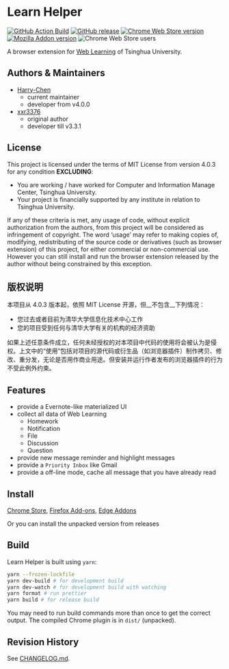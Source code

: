 # Learn Helper

[![GitHub Action Build](https://github.com/xxr3376/Learn-Project/workflows/Build/badge.svg)](https://github.com/xxr3376/Learn-Project/actions)
[![GitHub release](https://img.shields.io/github/v/release/xxr3376/Learn-Project)](https://github.com/xxr3376/Learn-Project)
[![Chrome Web Store version](https://img.shields.io/chrome-web-store/v/mdehapphdlihjjgkhmoiknmnhcjpjall)](https://chrome.google.com/webstore/detail/learn-helper/mdehapphdlihjjgkhmoiknmnhcjpjall)
[![Mozilla Addon version](https://img.shields.io/amo/v/thu-learn-helper)](https://addons.mozilla.org/zh-CN/firefox/addon/thu-learn-helper/)
![Chrome Web Store users](https://img.shields.io/chrome-web-store/users/mdehapphdlihjjgkhmoiknmnhcjpjall)

A browser extension for [Web Learning](https://learn.tsinghua.edu.cn) of Tsinghua University.

## Authors & Maintainers

* [Harry-Chen](https://github.com/Harry-Chen)
  * current maintainer
  * developer from v4.0.0
* [xxr3376](https://github.com/xxr3376)
  * original author
  * developer till v3.3.1

## License

This project is licensed under the terms of MIT License from version 4.0.3 for any condition __EXCLUDING__:

* You are working / have worked for Computer and Information Manage Center, Tsinghua University.
* Your project is financially supported by any institute in relation to Tsinghua University.

If any of these criteria is met, any usage of code, without explicit authorization from the authors,  from this project will be considered as infringement of copyright. The word ‘usage’ may refer to making copies of, modifying, redistributing of the source code or derivatives (such as browser extension) of this project, for either commercial or non-commercial use. However you can still install and run the browser extension released by the author without being constrained by this exception.

## 版权说明

本项目从 4.0.3 版本起，依照 MIT License 开源，但__不包含__下列情况：

* 您过去或者目前为清华大学信息化技术中心工作
* 您的项目受到任何与清华大学有关的机构的经济资助

如果上述任意条件成立，任何未经授权的对本项目中代码的使用将会被认为是侵权。上文中的“使用”包括对项目的源代码或衍生品（如浏览器插件）制作拷贝、修改、重分发，无论是否用作商业用途。但安装并运行作者发布的浏览器插件的行为不受此例外约束。

## Features

* provide a Evernote-like materialized UI
* collect all data of Web Learning
  * Homework
  * Notification
  * File
  * Discussion
  * Question
* provide new message reminder and highlight messages
* provide a `Priority Inbox` like Gmail
* provide a off-line mode, cache all message that you have already read

## Install

[Chrome Store](https://chrome.google.com/webstore/detail/learn-helper/mdehapphdlihjjgkhmoiknmnhcjpjall), [Firefox Add-ons](https://addons.mozilla.org/zh-CN/firefox/addon/thu-learn-helper/), [Edge Addons](https://microsoftedge.microsoft.com/addons/detail/dhddjfhadejlhiaafnbadhaeichbkgil)  

Or you can install the unpacked version from releases

## Build

Learn Helper is built using `yarn`:

```bash
yarn --frozen-lockfile
yarn dev-build # for development build
yarn dev-watch # for development build with watching
yarn format # run prettier
yarn build # for release build
```

You may need to run build commands more than once to get the correct output.
The compiled Chrome plugin is in `dist/` (unpacked).

## Revision History

See [CHANGELOG.md](https://github.com/xxr3376/Learn-Project/blob/master/CHANGELOG.md).
